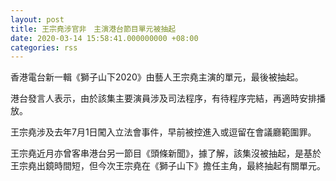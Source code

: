 ```yaml
---
layout: post
title: 王宗堯涉官非　主演港台節目單元被抽起
date: 2020-03-14 15:58:41.000000000 +08:00
categories: rss
---
```


香港電台新一輯《獅子山下2020》由藝人王宗堯主演的單元，最後被抽起。

港台發言人表示，由於該集主要演員涉及司法程序，有待程序完結，再適時安排播放。

王宗堯涉及去年7月1日闖入立法會事件，早前被控進入或逗留在會議廳範圍罪。

王宗堯近月亦曾客串港台另一節目《頭條新聞》，據了解，該集沒被抽起，是基於王宗堯出鏡時間短，但今次王宗堯在《獅子山下》擔任主角，最終抽起有關單元。
